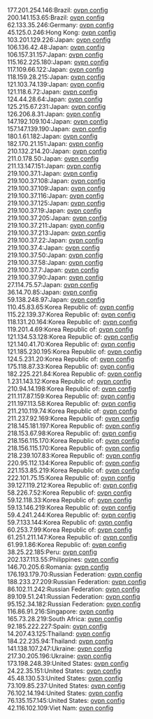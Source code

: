 177.201.254.146:Brazil: [ovpn config](vpn/177_201_254_146.ovpn)  
200.141.153.65:Brazil: [ovpn config](vpn/200_141_153_65.ovpn)  
62.133.35.246:Germany: [ovpn config](vpn/62_133_35_246.ovpn)  
45.125.0.246:Hong Kong: [ovpn config](vpn/45_125_0_246.ovpn)  
103.201.129.226:Japan: [ovpn config](vpn/103_201_129_226.ovpn)  
106.136.42.48:Japan: [ovpn config](vpn/106_136_42_48.ovpn)  
106.157.31.157:Japan: [ovpn config](vpn/106_157_31_157.ovpn)  
115.162.225.180:Japan: [ovpn config](vpn/115_162_225_180.ovpn)  
117.109.66.122:Japan: [ovpn config](vpn/117_109_66_122.ovpn)  
118.159.28.215:Japan: [ovpn config](vpn/118_159_28_215.ovpn)  
121.103.74.139:Japan: [ovpn config](vpn/121_103_74_139.ovpn)  
121.118.6.72:Japan: [ovpn config](vpn/121_118_6_72.ovpn)  
124.44.28.64:Japan: [ovpn config](vpn/124_44_28_64.ovpn)  
125.215.67.231:Japan: [ovpn config](vpn/125_215_67_231.ovpn)  
126.206.8.31:Japan: [ovpn config](vpn/126_206_8_31.ovpn)  
147.192.109.104:Japan: [ovpn config](vpn/147_192_109_104.ovpn)  
157.147.139.190:Japan: [ovpn config](vpn/157_147_139_190.ovpn)  
180.1.61.182:Japan: [ovpn config](vpn/180_1_61_182.ovpn)  
182.170.21.151:Japan: [ovpn config](vpn/182_170_21_151.ovpn)  
210.132.214.20:Japan: [ovpn config](vpn/210_132_214_20.ovpn)  
211.0.178.50:Japan: [ovpn config](vpn/211_0_178_50.ovpn)  
211.13.147.151:Japan: [ovpn config](vpn/211_13_147_151.ovpn)  
219.100.37.1:Japan: [ovpn config](vpn/219_100_37_1.ovpn)  
219.100.37.108:Japan: [ovpn config](vpn/219_100_37_108.ovpn)  
219.100.37.109:Japan: [ovpn config](vpn/219_100_37_109.ovpn)  
219.100.37.116:Japan: [ovpn config](vpn/219_100_37_116.ovpn)  
219.100.37.125:Japan: [ovpn config](vpn/219_100_37_125.ovpn)  
219.100.37.19:Japan: [ovpn config](vpn/219_100_37_19.ovpn)  
219.100.37.205:Japan: [ovpn config](vpn/219_100_37_205.ovpn)  
219.100.37.211:Japan: [ovpn config](vpn/219_100_37_211.ovpn)  
219.100.37.213:Japan: [ovpn config](vpn/219_100_37_213.ovpn)  
219.100.37.22:Japan: [ovpn config](vpn/219_100_37_22.ovpn)  
219.100.37.4:Japan: [ovpn config](vpn/219_100_37_4.ovpn)  
219.100.37.50:Japan: [ovpn config](vpn/219_100_37_50.ovpn)  
219.100.37.58:Japan: [ovpn config](vpn/219_100_37_58.ovpn)  
219.100.37.7:Japan: [ovpn config](vpn/219_100_37_7.ovpn)  
219.100.37.90:Japan: [ovpn config](vpn/219_100_37_90.ovpn)  
27.114.75.57:Japan: [ovpn config](vpn/27_114_75_57.ovpn)  
36.14.70.85:Japan: [ovpn config](vpn/36_14_70_85.ovpn)  
59.138.248.97:Japan: [ovpn config](vpn/59_138_248_97.ovpn)  
110.45.83.65:Korea Republic of: [ovpn config](vpn/110_45_83_65.ovpn)  
115.22.139.37:Korea Republic of: [ovpn config](vpn/115_22_139_37.ovpn)  
118.131.20.164:Korea Republic of: [ovpn config](vpn/118_131_20_164.ovpn)  
119.201.4.69:Korea Republic of: [ovpn config](vpn/119_201_4_69.ovpn)  
121.134.53.128:Korea Republic of: [ovpn config](vpn/121_134_53_128.ovpn)  
121.140.41.70:Korea Republic of: [ovpn config](vpn/121_140_41_70.ovpn)  
121.185.230.195:Korea Republic of: [ovpn config](vpn/121_185_230_195.ovpn)  
124.5.231.20:Korea Republic of: [ovpn config](vpn/124_5_231_20.ovpn)  
175.118.87.33:Korea Republic of: [ovpn config](vpn/175_118_87_33.ovpn)  
182.225.221.84:Korea Republic of: [ovpn config](vpn/182_225_221_84.ovpn)  
1.231.143.12:Korea Republic of: [ovpn config](vpn/1_231_143_12.ovpn)  
210.94.14.198:Korea Republic of: [ovpn config](vpn/210_94_14_198.ovpn)  
211.117.87.159:Korea Republic of: [ovpn config](vpn/211_117_87_159.ovpn)  
211.197.113.58:Korea Republic of: [ovpn config](vpn/211_197_113_58.ovpn)  
211.210.119.74:Korea Republic of: [ovpn config](vpn/211_210_119_74.ovpn)  
211.237.92.169:Korea Republic of: [ovpn config](vpn/211_237_92_169.ovpn)  
218.145.181.197:Korea Republic of: [ovpn config](vpn/218_145_181_197.ovpn)  
218.153.67.98:Korea Republic of: [ovpn config](vpn/218_153_67_98.ovpn)  
218.156.115.170:Korea Republic of: [ovpn config](vpn/218_156_115_170.ovpn)  
218.156.115.170:Korea Republic of: [ovpn config](vpn/218_156_115_170.ovpn)  
218.239.107.83:Korea Republic of: [ovpn config](vpn/218_239_107_83.ovpn)  
220.95.112.134:Korea Republic of: [ovpn config](vpn/220_95_112_134.ovpn)  
221.153.85.219:Korea Republic of: [ovpn config](vpn/221_153_85_219.ovpn)  
222.101.75.15:Korea Republic of: [ovpn config](vpn/222_101_75_15.ovpn)  
39.127.119.212:Korea Republic of: [ovpn config](vpn/39_127_119_212.ovpn)  
58.226.7.52:Korea Republic of: [ovpn config](vpn/58_226_7_52.ovpn)  
59.12.118.33:Korea Republic of: [ovpn config](vpn/59_12_118_33.ovpn)  
59.13.146.219:Korea Republic of: [ovpn config](vpn/59_13_146_219.ovpn)  
59.4.241.244:Korea Republic of: [ovpn config](vpn/59_4_241_244.ovpn)  
59.7.133.144:Korea Republic of: [ovpn config](vpn/59_7_133_144.ovpn)  
60.253.7.99:Korea Republic of: [ovpn config](vpn/60_253_7_99.ovpn)  
61.251.211.147:Korea Republic of: [ovpn config](vpn/61_251_211_147.ovpn)  
61.99.1.86:Korea Republic of: [ovpn config](vpn/61_99_1_86.ovpn)  
38.25.22.185:Peru: [ovpn config](vpn/38_25_22_185.ovpn)  
202.137.113.55:Philippines: [ovpn config](vpn/202_137_113_55.ovpn)  
146.70.205.6:Romania: [ovpn config](vpn/146_70_205_6.ovpn)  
176.193.179.70:Russian Federation: [ovpn config](vpn/176_193_179_70.ovpn)  
188.233.27.209:Russian Federation: [ovpn config](vpn/188_233_27_209.ovpn)  
86.102.11.242:Russian Federation: [ovpn config](vpn/86_102_11_242.ovpn)  
89.109.51.241:Russian Federation: [ovpn config](vpn/89_109_51_241.ovpn)  
95.152.34.182:Russian Federation: [ovpn config](vpn/95_152_34_182.ovpn)  
116.86.91.216:Singapore: [ovpn config](vpn/116_86_91_216.ovpn)  
165.73.28.219:South Africa: [ovpn config](vpn/165_73_28_219.ovpn)  
92.185.222.227:Spain: [ovpn config](vpn/92_185_222_227.ovpn)  
14.207.43.125:Thailand: [ovpn config](vpn/14_207_43_125.ovpn)  
184.22.235.94:Thailand: [ovpn config](vpn/184_22_235_94.ovpn)  
141.138.107.247:Ukraine: [ovpn config](vpn/141_138_107_247.ovpn)  
217.30.205.196:Ukraine: [ovpn config](vpn/217_30_205_196.ovpn)  
173.198.248.39:United States: [ovpn config](vpn/173_198_248_39.ovpn)  
24.22.35.151:United States: [ovpn config](vpn/24_22_35_151.ovpn)  
45.48.130.53:United States: [ovpn config](vpn/45_48_130_53.ovpn)  
73.109.85.237:United States: [ovpn config](vpn/73_109_85_237.ovpn)  
76.102.14.194:United States: [ovpn config](vpn/76_102_14_194.ovpn)  
76.135.157.145:United States: [ovpn config](vpn/76_135_157_145.ovpn)  
42.116.102.109:Viet Nam: [ovpn config](vpn/42_116_102_109.ovpn)  
